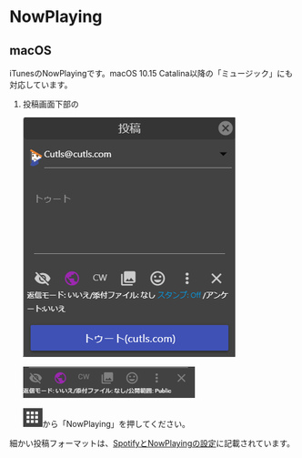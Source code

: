 # NowPlaying

## macOS
iTunesのNowPlayingです。macOS 10.15 Catalina以降の「ミュージック」にも対応しています。

1. 投稿画面下部の  

   ![toot3](https://raw.githubusercontent.com/cutls/TheDeskDocs/master/media/toot3.png)  

   ![toot7](https://raw.githubusercontent.com/cutls/TheDeskDocs/master/media/toot7.png)  

   ![toot13](https://raw.githubusercontent.com/cutls/TheDeskDocs/master/media/toot13.png)から「NowPlaying」を押してください。  

細かい投稿フォーマットは、[SpotifyとNowPlayingの設定](https://docs.thedesk.top/settings/spotify)に記載されています。